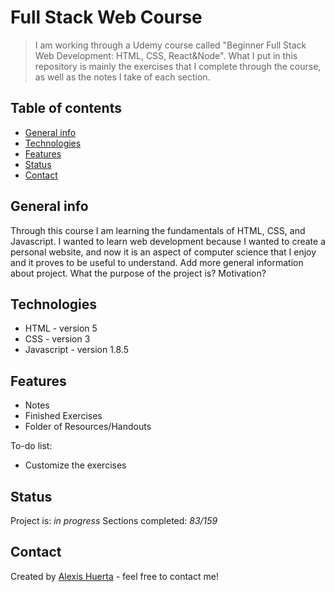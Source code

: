 # Full Stack Web Course
> I am working through a Udemy course called "Beginner Full Stack Web Development: HTML, CSS, React&Node". What I put in this repository is mainly the exercises that I complete through the course, as well as the notes I take of each section.

## Table of contents
* [General info](#general-info)
* [Technologies](#technologies)
* [Features](#features)
* [Status](#status)
* [Contact](#contact)

## General info
Through this course I am learning the fundamentals of HTML, CSS, and Javascript. I wanted to learn web development because I wanted to create a personal website, and now it is an aspect of computer science that I enjoy and it proves to be useful to understand.
Add more general information about project. What the purpose of the project is? Motivation?

## Technologies
* HTML - version 5
* CSS - version 3
* Javascript - version 1.8.5

## Features
* Notes
* Finished Exercises
* Folder of Resources/Handouts

To-do list:
* Customize the exercises

## Status
Project is: _in progress_
Sections completed: _83/159_

## Contact
Created by [Alexis Huerta](https://www.linkedin.com/in/alexis-huerta/) - feel free to contact me!
